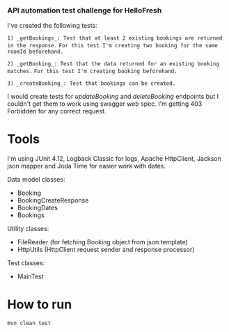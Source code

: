 ### API automation test challenge for HelloFresh ###

I've created the following tests:

  `1) _getBookings_: Test that at least 2 existing bookings are returned in the response.`
  `For this test I'm creating two booking for the same roomId beforehand.`

  `2) _getBooking_: Test that the data returned for an existing booking matches.`
  `For this test I'm creating booking beforehand.`

  `3) _createBooking_: Test that bookings can be created.`

I would create tests for _updateBooking_ and _deleteBooking_ endpoints but I couldn't get them to work using swagger web spec.
I'm getting 403 Forbidden for any correct request.

# Tools

I'm using JUnit 4.12, Logback Classic for logs, Apache HttpClient, Jackson json mapper and Joda Time for easier work with dates.

Data model classes:
* Booking
* BookingCreateResponse
* BookingDates
* Bookings

Utility classes:
* FileReader (for fetching Booking object from json template)
* HttpUtils (HttpClient request sender and response processor)

Test classes:
* MainTest

# How to run

`mvn clean test`

